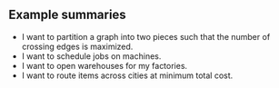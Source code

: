 ## Example summaries
* I want to partition a graph into two pieces such that the number of crossing edges is maximized.
* I want to schedule jobs on machines.
* I want to open warehouses for my factories.
* I want to route items across cities at minimum total cost.
